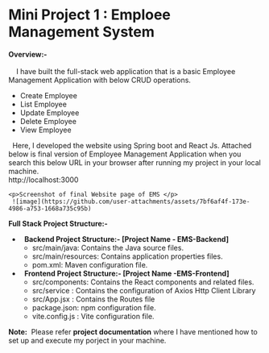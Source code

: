 # Mini Project 1 : Emploee Management System
<b>Overview:-</b></br></br>
   &nbsp; &nbsp; I have built the full-stack web application that is a basic Employee Management Application with below CRUD operations.</br>
<ul>
<li>Create Employee</li>
<li>List Employee</li>
<li>Update Employee</li>
<li>Delete Employee</li>
<li>View Employee</li>
</ul>
    <p>&nbsp;&nbsp;Here, I developed the website using Spring boot and React Js. Attached below is final version of Employee Management Application when you search this below URL in your browser after running my project in your local machine. </br> http://localhost:3000
    </p>
  
    <p>Screenshot of final Website page of EMS </p>
     ![image](https://github.com/user-attachments/assets/7bf6af4f-173e-4986-a753-1668a735c95b)
    

<b>Full Stack Project  Structure:-</b>
<ul>
   <li>
      &nbsp;&nbsp;<b>Backend Project  Structure:- [Project Name - EMS-Backend]</b>
      <ul>
       <li>src/main/java: 	Contains the Java source files.</li>
       <li>src/main/resources: 	Contains application properties files.</li>
       <li>pom.xml: 		Maven configuration file.</li>
      </ul>
   </li>
   <li>
      &nbsp;&nbsp;<b>Frontend Project  Structure:- [Project Name -EMS-Frontend]</b>
      <ul>
         <li>src/components:	Contains the React components and related files.</li>
         <li>src/service : 	Contains the configuration of Axios Http Client Library </li>
         <li>src/App.jsx : 	Contains the Routes file</li>
         <li>package.json: 	npm configuration file.</li>
         <li>vite.config.js : Vite configuration file.</li>
      </ul>
   </li>
</ul>

<b>Note:</b>&nbsp; Please refer **project documentation** where I have mentioned how to set up and execute my porject in your machine.</br>
